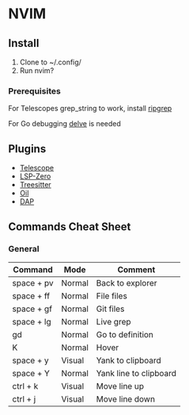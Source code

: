 # NVIM

## Install
1. Clone to ~/.config/
2. Run nvim?

### Prerequisites
For Telescopes grep_string to work, install [ripgrep](https://github.com/BurntSushi/ripgrep)

For Go debugging [delve](https://github.com/go-delve/delve) is needed

## Plugins
* [Telescope](https://github.com/nvim-telescope/telescope.nvim)
* [LSP-Zero](https://github.com/VonHeikemen/lsp-zero.nvim)
* [Treesitter](https://github.com/nvim-treesitter/nvim-treesitter)
* [Oil](https://github.com/stevearc/oil.nvim)
* [DAP](https://github.com/mfussenegger/nvim-dap)

## Commands Cheat Sheet

### General
| Command     | Mode   | Comment                |
|-------------|--------|------------------------|
| space + pv  | Normal | Back to explorer       |
| space + ff  | Normal | File files             |
| space + gf  | Normal | Git files              |
| space + lg  | Normal | Live grep              |
| gd          | Normal | Go to definition       |
| K           | Normal | Hover                  |
| space + y   | Visual | Yank to clipboard      |
| space + Y   | Normal | Yank line to clipboard |
| ctrl + k    | Visual | Move line up           |
| ctrl + j    | Visual | Move line down         |

